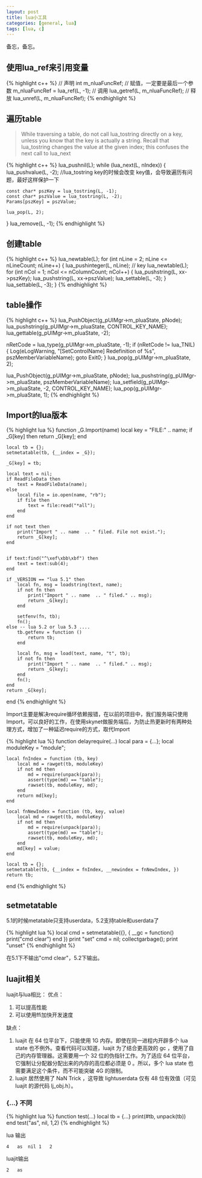 ```yaml
---
layout: post
title: lua小工具
categories: [general, lua]
tags: [lua, c]
---
```


备忘，备忘。

## 使用lua_ref来引用变量 ##
	
{% highlight c++ %}
// 声明
int m_nluaFuncRef;
// 赋值，一定要是最后一个参数
m_nluaFuncRef = lua_ref(L, -1); 
// 调用
lua_getref(L, m_nluaFuncRef);
// 释放
lua_unref(L, m_nluaFuncRef);
{% endhighlight %}

## 遍历table ##

> While traversing a table, do not call lua_tostring directly on a key,
> unless you know that the key is actually a string. Recall that
> lua_tostring changes the value at the given index; this confuses the
> next call to lua_next

{% highlight c++ %}
lua_pushnil(L);
while (lua_next(L, nIndex))
{
    lua_pushvalue(L, -2); //lua_tostring key的时候会改变 key值，会导致遍历有问题，最好这样保护一下
    
    const char* pszKey = lua_tostring(L, -1);
    const char* pszValue = lua_tostring(L, -2);
    Params[pszKey] = pszValue;
    
    lua_pop(L, 2);
}
lua_remove(L, -1);
{% endhighlight %}

## 创建table ##

{% highlight c++ %}
lua_newtable(L);
for (int nLine = 2; nLine <= nLineCount; nLine++)
{
    lua_pushinteger(L, nLine); // key
    lua_newtable(L);
    for (int nCol = 1; nCol <= nColumnCount; nCol++)
    {
        lua_pushstring(L, xx->pszKey);
        lua_pushstring(L, xx->pszValue);
        lua_settable(L, -3);
    }
    lua_settable(L, -3);
}
{% endhighlight %}

## table操作 ##
	
{% highlight c++ %}
lua_PushObject(g_pUIMgr->m_pluaState, pNode);
lua_pushstring(g_pUIMgr->m_pluaState, CONTROL_KEY_NAME);
lua_gettable(g_pUIMgr->m_pluaState, -2);

nRetCode = lua_type(g_pUIMgr->m_pluaState, -1);
if (nRetCode != lua_TNIL)
{
    Log(eLogWarning, "[SetControlName] Redefinition of %s", pszMemberVariableName);
    goto Exit0;
}
lua_pop(g_pUIMgr->m_pluaState, 2);

lua_PushObject(g_pUIMgr->m_pluaState, pNode);
lua_pushstring(g_pUIMgr->m_pluaState, pszMemberVariableName);
lua_setfield(g_pUIMgr->m_pluaState, -2, CONTROL_KEY_NAME);
lua_pop(g_pUIMgr->m_pluaState, 1);
{% endhighlight %}


## Import的lua版本 ##

{% highlight lua %}
function _G.Import(name) 
    local key = "FILE:" .. name; 
    if _G[key] then 
        return _G[key]; 
    end

    local tb = {}; 
    setmetatable(tb, {__index = _G});

    _G[key] = tb;

    local text = nil;
    if ReadFileData then
        text = ReadFileData(name);
    else
        local file = io.open(name, "rb");
        if file then
            text = file:read("*all");
        end
    end

    if not text then
        print("Import " .. name  .. " filed. File not exist.");
        return _G[key];
    end


    if text:find("^\xef\xbb\xbf") then
        text = text:sub(4);
    end

    if _VERSION == "lua 5.1" then
        local fn, msg = loadstring(text, name);
        if not fn then
            print("Import " .. name  .. " filed." .. msg);
            return _G[key];
        end    

        setfenv(fn, tb);   
        fn();         
    else -- lua 5.2 or lua 5.3 ....
        tb.getfenv = function ()
            return tb;
        end

        local fn, msg = load(text, name, "t", tb);
        if not fn then
            print("Import " .. name  .. " filed." .. msg);
            return _G[key];
        end    
        fn(); 
    end
    return _G[key];
end
{% endhighlight %}

Import主要是解决require循环依赖报错，在以前的项目中，我们服务端只使用Import，可以良好的工作，在使用skynet做服务端后，为防止热更新时有两种处理方式，增加了一种延迟require的方式，取代Import

{% highlight lua %}
function delayrequire(...)
	local para = {...};
	local moduleKey = "module";

	local fnIndex = function (tb, key)
	 	local md = rawget(tb, moduleKey)
		if not md then
			md = require(unpack(para));
			assert(type(md) == "table");
			rawset(tb, moduleKey, md);
		end
		return md[key];
	end

	local fnNewIndex = function (tb, key, value)
	 	local md = rawget(tb, moduleKey)
		if not md then
			md = require(unpack(para));
			assert(type(md) == "table");
			rawset(tb, moduleKey, md);
		end
		md[key] = value;
	end
	
	local tb = {};
	setmetatable(tb, {__index = fnIndex, __newindex = fnNewIndex, })
	return tb;
end
{% endhighlight %}

## setmetatable ##
5.1的时候metatable只支持userdata，5.2支持table和userdata了

{% highlight lua %}
local cmd = setmetatable({}, { __gc = function() print("cmd clear") end })
print "set"
cmd = nil;
collectgarbage();
print "unset"
{% endhighlight %}

在5.1下不输出"cmd clear"，5.2下输出。

## luajit相关 ##

luajit与lua相比：
优点：

1. 可以提高性能
1. 可以使用ffi加快开发速度

缺点：

1. luajit 在 64 位平台下，只能使用 1G 内存。即使在同一进程内开辟多个 lua state 也不例外。查看代码可以知道，luajit 为了结合更高效的 gc ，使用了自己的内存管理器。这需要用一个 32 位的伪指针工作。为了适应 64 位平台，它强制让分配器分配出来的内存的高位都必须是 0 。所以，多个 lua state 也需要满足这个条件，而不可能突破 4G 的限制。
1. luajit 居然使用了 NaN Trick ，这导致 lightuserdata 仅有 48 位有效值（可见 luajit 的源代码 lj_obj.h）。

### {...} 不同 ###

{% highlight lua %}
function test(...)
	local tb  = {...}
	print(#tb, unpack(tb))
end
test("as", nil, 1,2)
{% endhighlight %}

lua 输出 

	4	as	nil	1	2
	
luajit输出

	2	as
